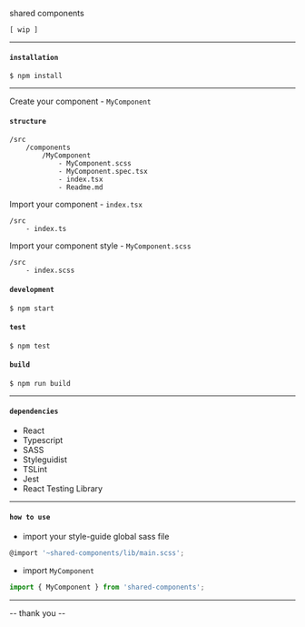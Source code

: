 shared components

    [ wip ]

---


#### `installation`

    $ npm install

---

Create your component - ```MyComponent```

#### `structure`

    /src
        /components
            /MyComponent
                - MyComponent.scss
                - MyComponent.spec.tsx
                - index.tsx
                - Readme.md

Import your component - ```index.tsx```
    
    /src
        - index.ts

Import your component style - ```MyComponent.scss```

    /src
        - index.scss


#### `development`

    $ npm start 



#### `test`

    $ npm test



#### `build`

    $ npm run build

---

#### `dependencies`

- React
- Typescript
- SASS
- Styleguidist
- TSLint
- Jest
- React Testing Library

---

#### `how to use`

- import your style-guide global sass file

```js
@import '~shared-components/lib/main.scss';
```

- import ```MyComponent```

```js
import { MyComponent } from 'shared-components';
```

---

-- thank you --